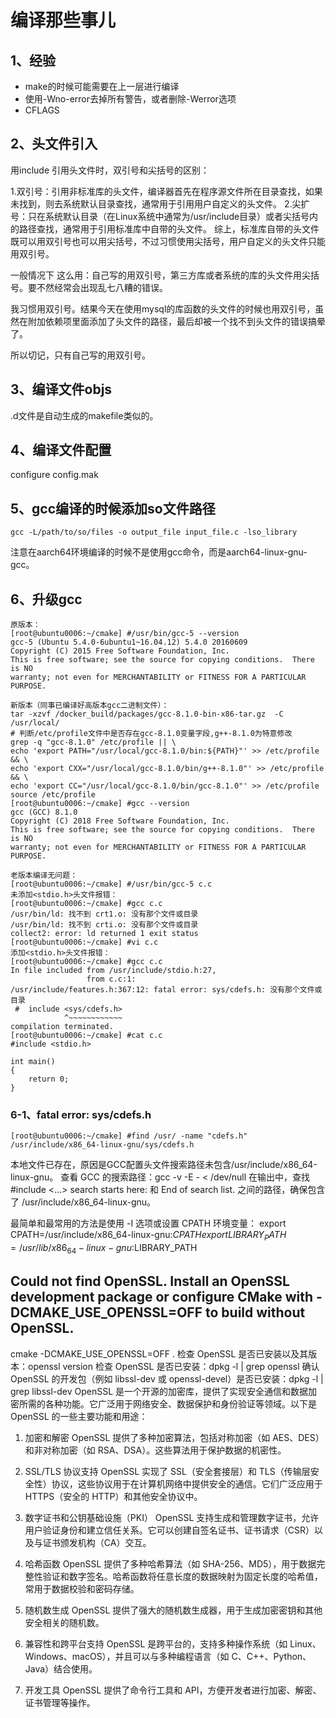 # 编译那些事儿

## 1、经验
- make的时候可能需要在上一层进行编译
- 使用-Wno-error去掉所有警告，或者删除-Werror选项
- CFLAGS

## 2、头文件引入
用include 引用头文件时，双引号和尖括号的区别：

1.双引号：引用非标准库的头文件，编译器首先在程序源文件所在目录查找，如果未找到，则去系统默认目录查找，通常用于引用用户自定义的头文件。
2.尖扩号：只在系统默认目录（在Linux系统中通常为/usr/include目录）或者尖括号内的路径查找，通常用于引用标准库中自带的头文件。
综上，标准库自带的头文件既可以用双引号也可以用尖括号，不过习惯使用尖括号，用户自定义的头文件只能用双引号。


一般情况下 这么用：自己写的用双引号，第三方库或者系统的库的头文件用尖括号。要不然经常会出现乱七八糟的错误。

我习惯用双引号。结果今天在使用mysql的库函数的头文件的时候也用双引号，虽然在附加依赖项里面添加了头文件的路径，最后却被一个找不到头文件的错误搞晕了。

所以切记，只有自己写的用双引号。

## 3、编译文件objs
.d文件是自动生成的makefile类似的。

## 4、编译文件配置
configure
config.mak

## 5、gcc编译的时候添加so文件路径
```
gcc -L/path/to/so/files -o output_file input_file.c -lso_library
```
注意在aarch64环境编译的时候不是使用gcc命令，而是aarch64-linux-gnu-gcc。

## 6、升级gcc
```
原版本：
[root@ubuntu0006:~/cmake] #/usr/bin/gcc-5 --version
gcc-5 (Ubuntu 5.4.0-6ubuntu1~16.04.12) 5.4.0 20160609
Copyright (C) 2015 Free Software Foundation, Inc.
This is free software; see the source for copying conditions.  There is NO
warranty; not even for MERCHANTABILITY or FITNESS FOR A PARTICULAR PURPOSE.

新版本（同事已编译好高版本gcc二进制文件）：
tar -xzvf /docker_build/packages/gcc-8.1.0-bin-x86-tar.gz  -C /usr/local/
# 判断/etc/profile文件中是否存在gcc-8.1.0变量字段,g++-8.1.0为特意修改
grep -q "gcc-8.1.0" /etc/profile || \ 
echo 'export PATH="/usr/local/gcc-8.1.0/bin:${PATH}"' >> /etc/profile && \ 
echo 'export CXX="/usr/local/gcc-8.1.0/bin/g++-8.1.0"' >> /etc/profile && \ 
echo 'export CC="/usr/local/gcc-8.1.0/bin/gcc-8.1.0"' >> /etc/profile
source /etc/profile
[root@ubuntu0006:~/cmake] #gcc --version
gcc (GCC) 8.1.0
Copyright (C) 2018 Free Software Foundation, Inc.
This is free software; see the source for copying conditions.  There is NO
warranty; not even for MERCHANTABILITY or FITNESS FOR A PARTICULAR PURPOSE.

老版本编译无问题：
[root@ubuntu0006:~/cmake] #/usr/bin/gcc-5 c.c
未添加<stdio.h>头文件报错：
[root@ubuntu0006:~/cmake] #gcc c.c
/usr/bin/ld: 找不到 crt1.o: 没有那个文件或目录
/usr/bin/ld: 找不到 crti.o: 没有那个文件或目录
collect2: error: ld returned 1 exit status
[root@ubuntu0006:~/cmake] #vi c.c
添加<stdio.h>头文件报错：
[root@ubuntu0006:~/cmake] #gcc c.c
In file included from /usr/include/stdio.h:27,
                 from c.c:1:
/usr/include/features.h:367:12: fatal error: sys/cdefs.h: 没有那个文件或目录
 #  include <sys/cdefs.h>
            ^~~~~~~~~~~~~
compilation terminated.
[root@ubuntu0006:~/cmake] #cat c.c
#include <stdio.h>

int main()
{
    return 0;
}
```

### 6-1、fatal error: sys/cdefs.h
```
[root@ubuntu0006:~/cmake] #find /usr/ -name "cdefs.h"
/usr/include/x86_64-linux-gnu/sys/cdefs.h
```
本地文件已存在，原因是GCC配置头文件搜索路径未包含/usr/include/x86_64-linux-gnu。
查看 GCC 的搜索路径：gcc -v -E - < /dev/null
在输出中，查找 #include <...> search starts here: 和 End of search list. 之间的路径，确保包含了 /usr/include/x86_64-linux-gnu。

最简单和最常用的方法是使用 -I 选项或设置 CPATH 环境变量：
export CPATH=/usr/include/x86_64-linux-gnu:$CPATH
export LIBRARY_PATH=/usr/lib/x86_64-linux-gnu:$LIBRARY_PATH


## Could not find OpenSSL.  Install an OpenSSL development package or configure CMake with -DCMAKE_USE_OPENSSL=OFF to build without OpenSSL.
cmake -DCMAKE_USE_OPENSSL=OFF .
检查 OpenSSL 是否已安装以及其版本：openssl version
检查 OpenSSL 是否已安装：dpkg -l | grep openssl
确认 OpenSSL 的开发包（例如 libssl-dev 或 openssl-devel）是否已安装：dpkg -l | grep libssl-dev
OpenSSL 是一个开源的加密库，提供了实现安全通信和数据加密所需的各种功能。它广泛用于网络安全、数据保护和身份验证等领域。以下是 OpenSSL 的一些主要功能和用途：

1. 加密和解密
OpenSSL 提供了多种加密算法，包括对称加密（如 AES、DES）和非对称加密（如 RSA、DSA）。这些算法用于保护数据的机密性。

2. SSL/TLS 协议支持
OpenSSL 实现了 SSL（安全套接层）和 TLS（传输层安全性）协议，这些协议用于在计算机网络中提供安全的通信。它们广泛应用于 HTTPS（安全的 HTTP）和其他安全协议中。

3. 数字证书和公钥基础设施（PKI）
OpenSSL 支持生成和管理数字证书，允许用户验证身份和建立信任关系。它可以创建自签名证书、证书请求（CSR）以及与证书颁发机构（CA）交互。

4. 哈希函数
OpenSSL 提供了多种哈希算法（如 SHA-256、MD5），用于数据完整性验证和数字签名。哈希函数将任意长度的数据映射为固定长度的哈希值，常用于数据校验和密码存储。

5. 随机数生成
OpenSSL 提供了强大的随机数生成器，用于生成加密密钥和其他安全相关的随机数。

6. 兼容性和跨平台支持
OpenSSL 是跨平台的，支持多种操作系统（如 Linux、Windows、macOS），并且可以与多种编程语言（如 C、C++、Python、Java）结合使用。

7. 开发工具
OpenSSL 提供了命令行工具和 API，方便开发者进行加密、解密、证书管理等操作。


